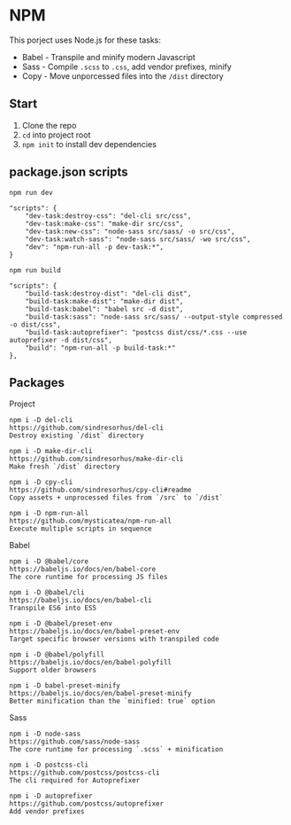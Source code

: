 # NPM

This porject uses Node.js for these tasks:

* Babel - Transpile and minify modern Javascript
* Sass - Compile `.scss` to `.css`, add vendor prefixes, minify
* Copy - Move unporcessed files into the `/dist` directory

## Start

1. Clone the repo
2. `cd` into project root
3. `npm init` to install dev dependencies

## package.json scripts

    npm run dev
    
    "scripts": {
        "dev-task:destroy-css": "del-cli src/css",
        "dev-task:make-css": "make-dir src/css",
        "dev-task:new-css": "node-sass src/sass/ -o src/css",
        "dev-task:watch-sass": "node-sass src/sass/ -wo src/css",
        "dev": "npm-run-all -p dev-task:*",
    }

    npm run build

    "scripts": {
        "build-task:destroy-dist": "del-cli dist",
        "build-task:make-dist": "make-dir dist",
        "build-task:babel": "babel src -d dist",
        "build-task:sass": "node-sass src/sass/ --output-style compressed -o dist/css",
        "build-task:autoprefixer": "postcss dist/css/*.css --use autoprefixer -d dist/css",
        "build": "npm-run-all -p build-task:*"
    },


## Packages

Project

    npm i -D del-cli
    https://github.com/sindresorhus/del-cli
    Destroy existing `/dist` directory

    npm i -D make-dir-cli
    https://github.com/sindresorhus/make-dir-cli
    Make fresh `/dist` directory

    npm i -D cpy-cli
    https://github.com/sindresorhus/cpy-cli#readme
    Copy assets + unprocessed files from `/src` to `/dist`

    npm i -D npm-run-all
    https://github.com/mysticatea/npm-run-all
    Execute multiple scripts in sequence

Babel

    npm i -D @babel/core
    https://babeljs.io/docs/en/babel-core 
    The core runtime for processing JS files

    npm i -D @babel/cli
    https://babeljs.io/docs/en/babel-cli 
    Transpile ES6 into ES5
    
    npm i -D @babel/preset-env
    https://babeljs.io/docs/en/babel-preset-env
    Target specific browser versions with transpiled code

    npm i -D @babel/polyfill
    https://babeljs.io/docs/en/babel-polyfill
    Support older browsers

    npm i -D babel-preset-minify
    https://babeljs.io/docs/en/babel-preset-minify
    Better minification than the `minified: true` option

Sass

    npm i -D node-sass
    https://github.com/sass/node-sass
    The core runtime for processing `.scss` + minification

    npm i -D postcss-cli
    https://github.com/postcss/postcss-cli
    The cli required for Autoprefixer

    npm i -D autoprefixer
    https://github.com/postcss/autoprefixer
    Add vendor prefixes

